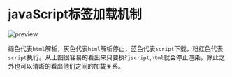 # javaScript标签加载机制
![preview](https://segmentfault.com/img/bVWhRl/view?w=801&h=814)

绿色代表`html`解析，灰色代表`html`解析停止，蓝色代表`script`下载，粉红色代表`script`执行。从上图很容易的看出来只要执行`script`,`html`就会停止渲染，除此之外也可以清晰的看出他们之间的加载关系。
